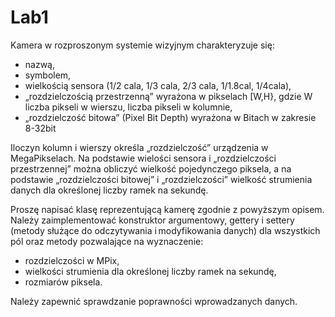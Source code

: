 # Lab1

Kamera w rozproszonym systemie wizyjnym charakteryzuje się: 
* nazwą,  
* symbolem,  
* wielkością sensora (1/2 cala, 1/3 cala, 2/3 cala, 1/1.8cal, 1/4cala),  
* „rozdzielczością przestrzenną” wyrażona w pikselach [W,H}, gdzie W liczba pikseli w wierszu, liczba pikseli w kolumnie, 
* „rozdzielczość bitowa” (Pixel Bit Depth) wyrażona w Bitach w zakresie 8-32bit  

Iloczyn kolumn i wierszy określa „rozdzielczość” urządzenia w MegaPikselach. Na podstawie wielości sensora i „rozdzielczości przestrzennej” można obliczyć wielkość pojedynczego piksela, a na podstawie „rozdzielczości bitowej” i „rozdzielczości” wielkość strumienia danych dla określonej liczby ramek na sekundę. 

Proszę napisać klasę reprezentującą kamerę zgodnie z powyższym opisem. Należy zaimplementować konstruktor argumentowy, gettery i settery (metody służące do odczytywania i modyfikowania danych) dla wszystkich pól oraz metody pozwalające na wyznaczenie: 
* rozdzielczości w MPix,  
* wielkości strumienia dla określonej liczby ramek na sekundę, 
* rozmiarów piksela.  

Należy zapewnić sprawdzanie poprawności wprowadzanych danych. 